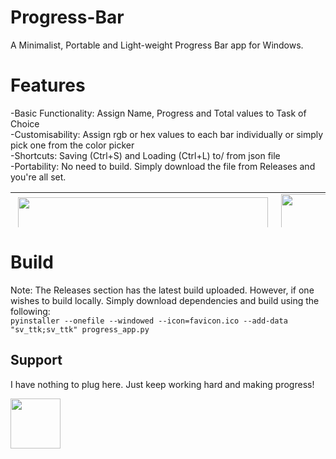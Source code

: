 # Progress-Bar
A Minimalist, Portable and Light-weight Progress Bar app for Windows.

# Features
-Basic Functionality: Assign Name, Progress and Total values to Task of Choice  
-Customisability: Assign rgb or hex values to each bar individually or simply pick one from the color picker  
-Shortcuts: Saving (Ctrl+S) and Loading (Ctrl+L) to/ from json file  
-Portability: No need to build. Simply download the file from Releases and you're all set.  


<div><table border="0" style="border-collapse: collapse; width: 100%; height: 56px;"><colgroup><col style=" border: 0 !important;width: 50.0542%;"><col style="width: 50.0542%;"></colgroup><tbody><tr style=" border: 0 !important;height: 28px;"><td rowspan="2" style="height: 28px;">&nbsp;<img src="https://github.com/user-attachments/assets/1ccbc611-06c3-44f0-b349-649b7436e436" height="400" /></td><td style=" border: 0 !important; height: 28px;">&nbsp;<img src="https://github.com/user-attachments/assets/cfdcc526-aa2c-4f8d-927f-f822c1f97f03" height="200" /></td></tr><tr style=" border: 0 !important; height: 28px;"><td style="height: 28px;">&nbsp;<img src="https://github.com/user-attachments/assets/985e15fe-8b21-460c-9496-fb34f8a495c1" height="200" /></td></tr></tbody></table></div>


# Build
Note: The Releases section has the latest build uploaded. However, if one wishes to build locally. Simply download dependencies and build using the following:  
`pyinstaller --onefile --windowed --icon=favicon.ico --add-data "sv_ttk;sv_ttk" progress_app.py`

## Support
I have nothing to plug here. Just keep working hard and making progress!  

<img src="https://github.com/user-attachments/assets/d19c0b80-c5b3-4180-bdca-cb645edcd1ad" height="80" />
